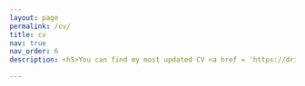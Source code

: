 ```yaml
---
layout: page
permalink: /cv/
title: cv
nav: true
nav_order: 6
description: <h5>You can find my most updated CV <a href = 'https://drive.google.com/file/d/151mklI0KhNMA_kmsbAj3oERcbanlDtmF/view?usp=sharing'>here</a>.</h5>

---
```

